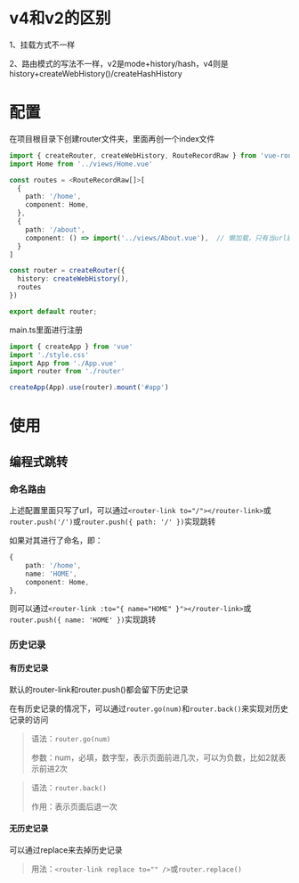 # v4和v2的区别

1、挂载方式不一样

2、路由模式的写法不一样，v2是mode+history/hash，v4则是history+createWebHistory()/createHashHistory

# 配置

在项目根目录下创建router文件夹，里面再创一个index文件

```ts
import { createRouter, createWebHistory, RouteRecordRaw } from 'vue-router'
import Home from '../views/Home.vue'

const routes = <RouteRecordRaw[]>[
  {
    path: '/home',
    component: Home,
  },
  {
    path: '/about',
    component: () => import('../views/About.vue'),  // 懒加载，只有当url跳转到该路由时才渲染该页面，以优化性能
  }
]

const router = createRouter({
  history: createWebHistory(),
  routes
})

export default router;
```

main.ts里面进行注册

```ts
import { createApp } from 'vue'
import './style.css'
import App from './App.vue'
import router from './router'

createApp(App).use(router).mount('#app')
```

# 使用

## 编程式跳转

### 命名路由

上述配置里面只写了url，可以通过`<router-link to="/"></router-link>`或`router.push('/')`或`router.push({ path: '/' })`实现跳转

如果对其进行了命名，即：

```ts
{
    path: '/home',
    name: 'HOME',
    component: Home,
},
```

则可以通过`<router-link :to="{ name="HOME" }"></router-link>`或`router.push({ name: 'HOME' })`实现跳转

### 历史记录

#### 有历史记录

默认的router-link和router.push()都会留下历史记录

在有历史记录的情况下，可以通过`router.go(num)`和`router.back()`来实现对历史记录的访问

> 语法：`router.go(num)`
>
> 参数：num，必填，数字型，表示页面前进几次，可以为负数，比如2就表示前进2次

> 语法：`router.back()`
>
> 作用：表示页面后退一次

#### 无历史记录

可以通过replace来去掉历史记录

> 用法：`<router-link replace to="" />`或`router.replace()`

### 
